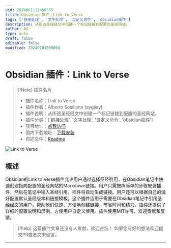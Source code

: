 ```yaml
---
uid: 2024061111450555
title: Obsidian 插件：Link to Verse
tags: ['链接处理', '文字处理', '自定义命令', 'obsidian插件']
description: 从所选圣经经文中创建一个标记链接到配置的圣经网站。
author: AI
type: auto
draft: false
editable: false
modified: 20240101000000
---
```


# Obsidian 插件：Link to Verse

> [!Note] 插件名片
> - 插件名称：Link to Verse
> - 插件作者：Alberto Sesiliano (aygjiay)
> - 插件说明：从所选圣经经文中创建一个标记链接到配置的圣经网站。
> - 插件分类：['链接处理', '文字处理', '自定义命令', 'obsidian插件']
> - 项目地址：[点我访问](https://github.com/aygjiay/obsidian-link-to-verse)
> - 国内下载地址：[下载安装](https://pkmer.cn/products/plugin/pluginMarket/?link-to-verse)
> - 自述文件：[Readme](https://ghproxy.net/https://raw.githubusercontent.com/aygjiay/obsidian-link-to-verse/main/README.md)

![Link to Verse](https://cdn.pkmer.cn/covers/link-to-verse.gif!pkmer)

## 概述

Obsidian的Link to Verse插件允许用户通过选择圣经引用，在Obsidian笔记中快速创建指向配置的圣经网站的Markdown链接。用户只需按照简单的步骤安装插件，然后在笔记中输入圣经引用，插件将自动生成链接。用户还可以根据自己的偏好配置默认圣经版本和链接模板。这个插件适用于需要在Obsidian笔记中引用圣经经文的用户，帮助他们快速、方便地创建链接，节省时间和精力。插件还提供了详细的配置说明和示例，方便用户自定义使用。插件使用MIT许可，欢迎贡献和反馈。


> [!help] 
> 这篇插件文章还没有人贡献，欢迎占坑！
> 如果您有好的想法欢迎提交PR或者文末留言。
> 

---



